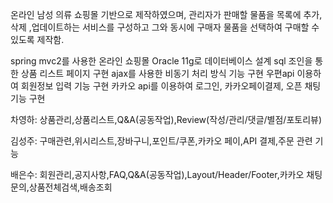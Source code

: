 온라인 남성 의류 쇼핑몰 기반으로 제작하였으며,
관리자가 판매할 물품을 목록에 추가, 삭제 ,업데이트하는 서비스를 구성하고 그와 동시에 구매자 물품을 선택하여 구매할 수 있도록 제작함. 

spring mvc2를 사용한 온라인 쇼핑몰
Oracle 11g로 데이터베이스 설계
sql 조인을 통한 상품 리스트 페이지 구현
ajax를 사용한 비동기 처리 방식 기능 구현
우편api 이용하여 회원정보 입력 기능 구현
카카오 api를 이용하여 로그인, 카카오페이결제, 오픈 채팅 기능 구현


 차영하:
  상품관리,상품리스트,Q&A(공동작업),Review(작성/관리/댓글/별점/포토리뷰)
 
 김성주:
  구매관련,위시리스트,장바구니,포인트/쿠폰,카카오 페이,API 결제,주문 관련 기능

 배은수:
  회원관리,공지사항,FAQ,Q&A(공동작업),Layout/Header/Footer,카카오 채팅문의,상품전체검색,배송조회 


  
 

  
  
  
  
 

